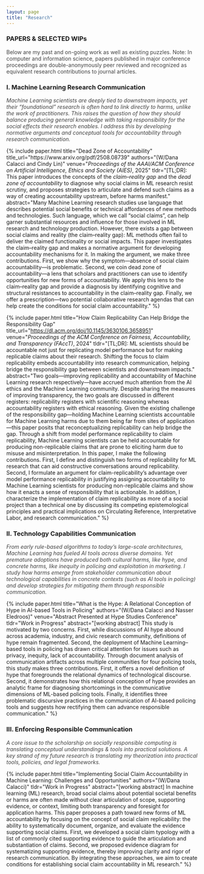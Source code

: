 ```yaml
---
layout: page
title: "Research"
---
```

### PAPERS & SELECTED WIPs
<span style="color:#424242;">Below are my past and on-going work as well as existing puzzles. Note: In computer and information science, papers published in major conference proceedings are double-anonymously peer reviewed and recognized as equivalent research contributions to journal articles.</span>

### I. Machine Learning Research Communication
_<span style="color:#424242;">Machine Learning scientists are deeply tied to downstream impacts, yet their “foundational” research is often hard to link directly to harms, unlike the work of practitioners. This raises the question of how they should balance producing general knowledge with taking responsibility for the social effects their research enables. I address this by developing normative arguments and conceptual tools for accountability through research communication.</span>_

<div class="pubs">
{% include paper.html
  title="Dead Zone of Accountability"
  title_url="https://www.arxiv.org/pdf/2508.08739"
  authors="(W/Dana Calacci and Cindy Lin)"
  venue="<em>Proceedings of the AAAI/ACM Conference on Artificial Intelligence, Ethics and Society (AIES)</em>, 2025"
  tldr="[TL;DR]: This paper introduces the concepts of the <em>claim–reality gap</em> and the <em>dead zone of accountability</em> to diagnose why social claims in ML research resist scrutiny, and proposes strategies to articulate and defend such claims as a way of creating accountability upstream, before harms manifest."
  abstract="Many Machine Learning research studies use language that describes potential social benefits or technical affordances of new methods and technologies. Such language, which we call “social claims”, can help garner substantial resources and influence for those involved in ML research and technology production. However, there exists a gap between social claims and reality (the claim–reality gap): ML methods often fail to deliver the claimed functionality or social impacts. This paper investigates the claim–reality gap and makes a normative argument for developing accountability mechanisms for it. In making the argument, we make three contributions. First, we show why the symptom—absence of social claim accountability—is problematic. Second, we coin dead zone of accountability—a lens that scholars and practitioners can use to identify opportunities for new forms of accountability. We apply this lens to the claim–reality gap and provide a diagnosis by identifying cognitive and structural resistances to accountability in the claim–reality gap. Finally, we offer a prescription—two potential collaborative research agendas that can help create the conditions for social claim accountability."
%}

{% include paper.html
  title="How Claim Replicability Can Help Bridge the Responsibility Gap"
  title_url="https://dl.acm.org/doi/10.1145/3630106.3658951"
  venue="<em>Proceedings of the ACM Conference on Fairness, Accountability, and Transparency (FAccT)</em>, 2024"
  tldr="[TL;DR]: ML scientists should be accountable not just for replicating model performance but for making replicable claims about their research. Shifting the focus to claim replicability embeds accountability into research communication, helping bridge the responsibility gap between scientists and downstream impacts."
  abstract="Two goals—improving replicability and accountability of Machine Learning research respectively—have accrued much attention from the AI ethics and the Machine Learning community. Despite sharing the measures of improving transparency, the two goals are discussed in different registers: replicability registers with scientific reasoning whereas accountability registers with ethical reasoning. Given the existing challenge of the responsibility gap—holding Machine Learning scientists accountable for Machine Learning harms due to them being far from sites of application—this paper posits that reconceptualizing replicability can help bridge the gap. Through a shift from model performance replicability to claim replicability, Machine Learning scientists can be held accountable for producing non-replicable claims that are prone to eliciting harm due to misuse and misinterpretation. In this paper, I make the following contributions. First, I define and distinguish two forms of replicability for ML research that can aid constructive conversations around replicability. Second, I formulate an argument for claim-replicability’s advantage over model performance replicability in justifying assigning accountability to Machine Learning scientists for producing non-replicable claims and show how it enacts a sense of responsibility that is actionable. In addition, I characterize the implementation of claim replicability as more of a social project than a technical one by discussing its competing epistemological principles and practical implications on Circulating Reference, Interpretative Labor, and research communication."
%}
</div>

### II. Technology Capabilities Communication
_<span style="color: #424242;">From early rule-based algorithms to today’s large-scale architectures, Machine Learning has fueled AI tools across diverse domains. Yet premature adoptions have produced both cultural harms, like hype, and concrete harms, like inequity in policing and exploitation in marketing. I study how harms emerge from stakeholder communication about technological capabilities in concrete contexts (such as AI tools in policing) and develop strategies for mitigating them through responsible communication.</span>_


<div class="pubs">
{% include paper.html
  title="What is the Hype: A Relational Conception of Hype in AI-based Tools in Policing"
  authors="(W/Dana Calacci and Nasser Eledroos)"
  venue="Abstract Presented at Hype Studies Conference"
  tldr="Work in Progress"
  abstract="[working abstract] This study is motivated by two concerns. First, while discussions of AI hype abound across academia, industry, and civic research community, definitions of hype remain fragmented. Second, the deployment of Machine Learning–based tools in policing has drawn critical attention for issues such as privacy, inequity, lack of accountability. Through document analysis of communication artifacts across multiple communities for four policing tools, this study makes three contributions. First, it offers a novel definition of hype that foregrounds the relational dynamics of technological discourse. Second, it demonstrates how this relational conception of hype provides an analytic frame for diagnosing shortcomings in the communicative dimensions of ML-based policing tools. Finally, it identifies three problematic discursive practices in the communication of AI-based policing tools and suggests how rectifying them can advance responsible communication."
%}
</div>

### III. Enforcing Responsible Communication
_<span style="color: #424242;">A core issue to the scholarship on socially responsible computing is translating conceptual understandings & tools into practical solutions. A key strand of my future research is translating my theorization into practical tools, policies, and legal frameworks.</span>_


<div class="pubs">
  {% include paper.html
  title="Implementing Social Claim Accountability in Machine Learning: Challenges and Opportunities"
  authors="(W/Dana Calacci)"
  tldr="Work in Progress"
  abstract="[working abstract] In machine learning (ML) research, broad social claims about potential societal benefits or harms are often made without clear articulation of scope, supporting evidence, or context, limiting both transparency and foresight for application harms. This paper proposes a path toward new forms of ML accountability by focusing on the concept of social claim replicability: the ability to systematically document, organize, and evaluate the evidence supporting social claims. First, we developed a social claim typology with a list of commonly cited supporting evidence to guide the articulation and substantiation of claims. Second, we proposed evidence diagram for systematizing supporting evidence, thereby improving clarity and rigor of research communication. By integrating these approaches, we aim to create conditions for establishing social claim accountability in ML research."
%}
</div>
